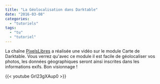 ```yaml
---
title: "La Géolocalisation dans Darktable"
date: "2016-03-08"
categories: 
  - "tutoriels"
tags: 
  - "tu"
  - "tutoriel"
---
```


La chaîne [PixelsLibres](https://www.youtube.com/channel/UCLgZNCVWI7kpDSlBNX5O21A) a réalisée une vidéo sur le module Carte de Darktable. Vous verrez qu'avec ce module il est facile de géolocaliser vos photos, les données géographiques seront ainsi inscrites dans les informations exifs. Bon visionnage !

{{< youtube GrI23gXAup0 >}}
